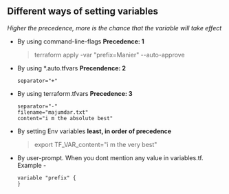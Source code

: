 ## Different ways of setting variables

*Higher the precedence, more is the chance that the variable will take effect*

- By using command-line-flags **Precedence: 1**

  > terraform apply -var "prefix=Manier" --auto-approve

- By using \*.auto.tfvars **Precendence: 2**

  ```
  separator="+"
  ```

- By using terraform.tfvars **Precedence: 3**
  ```
  separator="-"
  filename="majumdar.txt"
  content="i m the absolute best"
  ```
- By setting Env variables **least, in order of precedence**

  > export TF_VAR_content="i m the very best"

- By user-prompt. When you dont mention any value in variables.tf. Example -
  ```
  variable "prefix" {
  }
  ```
